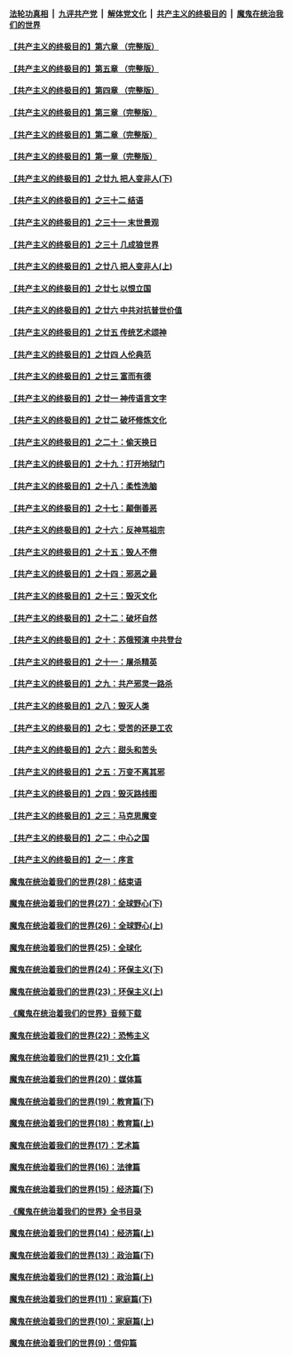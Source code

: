 ####  [法轮功真相](../../../../basic/blob/master/README.md?t=04162301) &nbsp;|&nbsp; [九评共产党](../../../../9ping.md/blob/master/README.md?t=04162301) &nbsp;|&nbsp; [解体党文化](../../../../jtdwh.md/blob/master/README.md?t=04162301)  &nbsp;|&nbsp; [共产主义的终极目的](../../../../gczydzjmd.md/blob/master/README.md?t=04162301) &nbsp;|&nbsp; [魔鬼在统治我们的世界](../../../../mgztzwmdsj.md/blob/master/README.md?t=04162301) 

#### [【共产主义的终极目的】第六章 （完整版）](../pages/nsc422/n11428913.md?t=04162301) 

#### [【共产主义的终极目的】第五章 （完整版）](../pages/nsc422/n11428912.md?t=04162301) 

#### [【共产主义的终极目的】第四章 （完整版）](../pages/nsc422/n11428907.md?t=04162301) 

#### [【共产主义的终极目的】第三章（完整版）](../pages/nsc422/n11428848.md?t=04162301) 

#### [【共产主义的终极目的】第二章（完整版）](../pages/nsc422/n11428831.md?t=04162301) 

#### [【共产主义的终极目的】第一章（完整版）](../pages/nsc422/n11417651.md?t=04162301) 

#### [【共产主义的终极目的】之廿九 把人变非人(下)](../pages/nsc422/n11344140.md?t=04162301) 

#### [【共产主义的终极目的】之三十二 结语](../pages/nsc422/n11360535.md?t=04162301) 

#### [【共产主义的终极目的】之三十一 末世景观](../pages/nsc422/n11351129.md?t=04162301) 

#### [【共产主义的终极目的】之三十 几成狼世界](../pages/nsc422/n11348280.md?t=04162301) 

#### [【共产主义的终极目的】之廿八 把人变非人(上)](../pages/nsc422/n11340492.md?t=04162301) 

#### [【共产主义的终极目的】之廿七 以恨立国](../pages/nsc422/n11336944.md?t=04162301) 

#### [【共产主义的终极目的】之廿六 中共对抗普世价值](../pages/nsc422/n11324785.md?t=04162301) 

#### [【共产主义的终极目的】之廿五 传统艺术颂神](../pages/nsc422/n11296396.md?t=04162301) 

#### [【共产主义的终极目的】之廿四 人伦典范](../pages/nsc422/n11296397.md?t=04162301) 

#### [【共产主义的终极目的】之廿三 富而有德](../pages/nsc422/n11283598.md?t=04162301) 

#### [【共产主义的终极目的】之廿一 神传语言文字](../pages/nsc422/n11263265.md?t=04162301) 

#### [【共产主义的终极目的】之廿二 破坏修炼文化](../pages/nsc422/n11245728.md?t=04162301) 

#### [【共产主义的终极目的】之二十：偷天换日](../pages/nsc422/n11238846.md?t=04162301) 

#### [【共产主义的终极目的】之十九：打开地狱门](../pages/nsc422/n11206376.md?t=04162301) 

#### [【共产主义的终极目的】之十八：柔性洗脑](../pages/nsc422/n11199994.md?t=04162301) 

#### [【共产主义的终极目的】之十七：颠倒善恶](../pages/nsc422/n11179782.md?t=04162301) 

#### [【共产主义的终极目的】之十六：反神骂祖宗](../pages/nsc422/n11166798.md?t=04162301) 

#### [【共产主义的终极目的】之十五：毁人不倦](../pages/nsc422/n11166792.md?t=04162301) 

#### [【共产主义的终极目的】之十四：邪恶之最](../pages/nsc422/n11150249.md?t=04162301) 

#### [【共产主义的终极目的】之十三：毁灭文化](../pages/nsc422/n11135227.md?t=04162301) 

#### [【共产主义的终极目的】之十二：破坏自然](../pages/nsc422/n11135214.md?t=04162301) 

#### [【共产主义的终极目的】之十：苏俄预演 中共登台](../pages/nsc422/n11118424.md?t=04162301) 

#### [【共产主义的终极目的】之十一：屠杀精英](../pages/nsc422/n11118442.md?t=04162301) 

#### [【共产主义的终极目的】之九：共产邪灵一路杀](../pages/nsc422/n11114139.md?t=04162301) 

#### [【共产主义的终极目的】之八：毁灭人类](../pages/nsc422/n11108503.md?t=04162301) 

#### [【共产主义的终极目的】之七：受苦的还是工农](../pages/nsc422/n11101809.md?t=04162301) 

#### [【共产主义的终极目的】之六：甜头和苦头](../pages/nsc422/n11096971.md?t=04162301) 

#### [【共产主义的终极目的】之五：万变不离其邪](../pages/nsc422/n11091285.md?t=04162301) 

#### [【共产主义的终极目的】之四：毁灭路线图](../pages/nsc422/n11086284.md?t=04162301) 

#### [【共产主义的终极目的】之三：马克思魔变](../pages/nsc422/n11061941.md?t=04162301) 

#### [【共产主义的终极目的】之二：中心之国](../pages/nsc422/n11047728.md?t=04162301) 

#### [【共产主义的终极目的】之一：序言](../pages/nsc422/n11086077.md?t=04162301) 

#### [魔鬼在统治着我们的世界(28)：结束语](../pages/nsc422/n10936246.md?t=04162301) 

#### [魔鬼在统治着我们的世界(27)：全球野心(下)](../pages/nsc422/n10928319.md?t=04162301) 

#### [魔鬼在统治着我们的世界(26)：全球野心(上)](../pages/nsc422/n10900318.md?t=04162301) 

#### [魔鬼在统治着我们的世界(25)：全球化](../pages/nsc422/n10788205.md?t=04162301) 

#### [魔鬼在统治着我们的世界(24)：环保主义(下)](../pages/nsc422/n10695307.md?t=04162301) 

#### [魔鬼在统治着我们的世界(23)：环保主义(上)](../pages/nsc422/n10688613.md?t=04162301) 

#### [《魔鬼在统治着我们的世界》音频下载](../pages/nsc422/n10635553.md?t=04162301) 

#### [魔鬼在统治着我们的世界(22)：恐怖主义](../pages/nsc422/n10614727.md?t=04162301) 

#### [魔鬼在统治着我们的世界(21)：文化篇](../pages/nsc422/n10597706.md?t=04162301) 

#### [魔鬼在统治着我们的世界(20)：媒体篇](../pages/nsc422/n10586579.md?t=04162301) 

#### [魔鬼在统治着我们的世界(19)：教育篇(下)](../pages/nsc422/n10564808.md?t=04162301) 

#### [魔鬼在统治着我们的世界(18)：教育篇(上)](../pages/nsc422/n10526970.md?t=04162301) 

#### [魔鬼在统治着我们的世界(17)：艺术篇](../pages/nsc422/n10499093.md?t=04162301) 

#### [魔鬼在统治着我们的世界(16)：法律篇](../pages/nsc422/n10485969.md?t=04162301) 

#### [魔鬼在统治着我们的世界(15)：经济篇(下)](../pages/nsc422/n10469975.md?t=04162301) 

#### [《魔鬼在统治着我们的世界》全书目录](../pages/nsc422/n10464261.md?t=04162301) 

#### [魔鬼在统治着我们的世界(14)：经济篇(上)](../pages/nsc422/n10457370.md?t=04162301) 

#### [魔鬼在统治着我们的世界(13)：政治篇(下)](../pages/nsc422/n10448270.md?t=04162301) 

#### [魔鬼在统治着我们的世界(12)：政治篇(上)](../pages/nsc422/n10444576.md?t=04162301) 

#### [魔鬼在统治着我们的世界(11)：家庭篇(下)](../pages/nsc422/n10440961.md?t=04162301) 

#### [魔鬼在统治着我们的世界(10)：家庭篇(上)](../pages/nsc422/n10435448.md?t=04162301) 

#### [魔鬼在统治着我们的世界(9)：信仰篇](../pages/nsc422/n10432159.md?t=04162301) 

